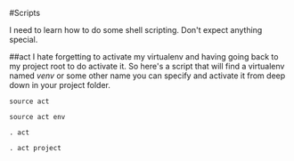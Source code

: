 #Scripts

I need to learn how to do some shell scripting. Don't expect anything special.

##act
I hate forgetting to activate my virtualenv and having going back to my project root to do activate it. So here's a script that will find a virtualenv named *venv* or some other name you can specify and activate it from deep down in your project folder.

```source act```

```source act env```

```. act```

```. act project```
